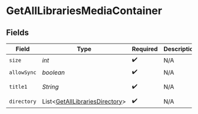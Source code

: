 # GetAllLibrariesMediaContainer


## Fields

| Field                                                                                 | Type                                                                                  | Required                                                                              | Description                                                                           | Example                                                                               |
| ------------------------------------------------------------------------------------- | ------------------------------------------------------------------------------------- | ------------------------------------------------------------------------------------- | ------------------------------------------------------------------------------------- | ------------------------------------------------------------------------------------- |
| `size`                                                                                | *int*                                                                                 | :heavy_check_mark:                                                                    | N/A                                                                                   | 5                                                                                     |
| `allowSync`                                                                           | *boolean*                                                                             | :heavy_check_mark:                                                                    | N/A                                                                                   | false                                                                                 |
| `title1`                                                                              | *String*                                                                              | :heavy_check_mark:                                                                    | N/A                                                                                   | Plex Library                                                                          |
| `directory`                                                                           | List<[GetAllLibrariesDirectory](../../models/operations/GetAllLibrariesDirectory.md)> | :heavy_check_mark:                                                                    | N/A                                                                                   |                                                                                       |
